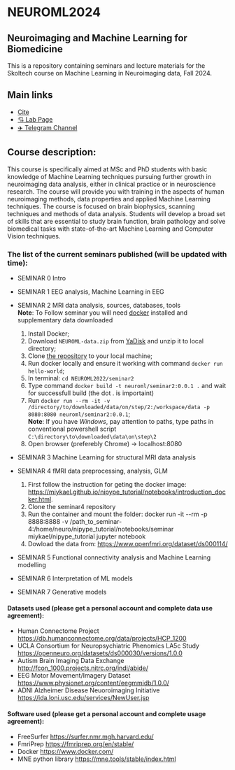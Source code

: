 # NEUROML2024



## Neuroimaging and Machine Learning for Biomedicine
This is a repository containing seminars and lecture materials for the Skoltech course on Machine Learning in Neuroimaging data, Fall 2024.

## Main links

- [Cite](https://bimai-lab.github.io/NEUROML_course/intro.html)
- [:cupid: Lab Page](http://adase.group/neuro/)
- [✈️ Telegram Channel](https://t.me/+oI9K02ZDD1NiMGQy)


## Course description:
This course is specifically aimed at MSc and PhD students with basic knowledge of Machine Learning techniques pursuing further growth in neuroimaging data analysis, either in clinical practice or in neuroscience research. The course will provide you with training in the aspects of human neuroimaging methods, data properties and applied Machine Learning techniques. The course is focused on brain biophysics, scanning techniques and methods of data analysis. Students will develop a broad set of skills that are essential to study brain function, brain pathology and solve biomedical tasks with state-of-the-art Machine Learning and Computer Vision techniques.​


### The list of the current seminars published (will be updated with time):

* SEMINAR 0 Intro
 
* SEMINAR 1  EEG analysis, Machine Learning in EEG

* SEMINAR 2 MRI data analysis, sources, databases, tools \
  **Note**: To Follow seminar you will need [docker](https://docs.docker.com/get-docker/) installed and supplementary data downloaded
  1) Install Docker;
  2) Download `NEUROML-data.zip` from [YaDisk](https://disk.yandex.ru/d/xxnRbLetEh07YQ) and unzip it to local directory;
  3) Clone [the repository](https://github.com/BIMAI-lab/NEUROML_course) to your local machine;
  4) Run docker locally and ensure it working with command `docker run hello-world`;
  5) In terminal: `cd NEUROML2022/seminar2`
  6) Type command `docker build -t neuroml/seminar2:0.0.1 .` and wait for successfull build (the dot . is importaint)
  7) Run `docker run --rm -it -v /directory/to/downloaded/data/on/step/2:/workspace/data -p 8080:8080 neuroml/seminar2:0.0.1`;\
     **Note**: If you have *Windows*, pay attention to paths, type paths in conventional powershell script `C:\directory\to\downloaded\data\on\step\2`
  8) Open browser (preferebly Chrome) -> localhost:8080
     
* SEMINAR 3 Machine Learning for structural MRI data analysis 

* SEMINAR 4 fMRI data preprocessing, analysis, GLM

  1) First follow the instruction for geting the docker image: https://miykael.github.io/nipype_tutorial/notebooks/introduction_docker.html.
  2) Clone the seminar4 repository
  3) Run the container and mount the folder: docker run -it --rm -p 8888:8888 -v /path_to_seminar-4:/home/neuro/nipype_tutorial/notebooks/seminar miykael/nipype_tutorial jupyter notebook
  4) Dowload the data from: https://www.openfmri.org/dataset/ds000114/
  
* SEMINAR 5 Functional connectivity analysis and Machine Learning modelling

* SEMINAR 6 Interpretation of ML models

* SEMINAR 7 Generative models

#### Datasets used (please get a personal account and complete data use agreement):
* Human Connectome Project https://db.humanconnectome.org/data/projects/HCP_1200
* UCLA Consortium for Neuropsychiatric Phenomics LA5c Study https://openneuro.org/datasets/ds000030/versions/1.0.0
* Autism Brain Imaging Data Exchange http://fcon_1000.projects.nitrc.org/indi/abide/
* EEG Motor Movement/Imagery Dataset https://www.physionet.org/content/eegmmidb/1.0.0/
* ADNI Alzheimer Disease Neuoroimaging Initiative https://ida.loni.usc.edu/services/NewUser.jsp

#### Software used (please get a personal account and complete usage agreement):
* FreeSurfer https://surfer.nmr.mgh.harvard.edu/
* FmriPrep https://fmriprep.org/en/stable/
* Docker https://www.docker.com/
* MNE python library https://mne.tools/stable/index.html
